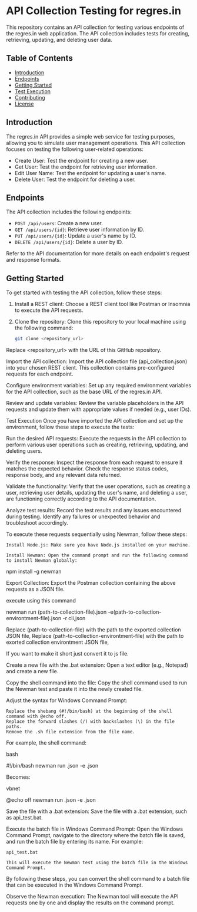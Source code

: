 # API Collection Testing for regres.in

This repository contains an API collection for testing various endpoints of the regres.in web application. The API collection includes tests for creating, retrieving, updating, and deleting user data.

## Table of Contents

- [Introduction](#introduction)
- [Endpoints](#endpoints)
- [Getting Started](#getting-started)
- [Test Execution](#test-execution)
- [Contributing](#contributing)
- [License](#license)

## Introduction

The regres.in API provides a simple web service for testing purposes, allowing you to simulate user management operations. This API collection focuses on testing the following user-related operations:

- Create User: Test the endpoint for creating a new user.
- Get User: Test the endpoint for retrieving user information.
- Edit User Name: Test the endpoint for updating a user's name.
- Delete User: Test the endpoint for deleting a user.

## Endpoints

The API collection includes the following endpoints:

- `POST /api/users`: Create a new user.
- `GET /api/users/{id}`: Retrieve user information by ID.
- `PUT /api/users/{id}`: Update a user's name by ID.
- `DELETE /api/users/{id}`: Delete a user by ID.

Refer to the API documentation for more details on each endpoint's request and response formats.

## Getting Started

To get started with testing the API collection, follow these steps:

1. Install a REST client: Choose a REST client tool like Postman or Insomnia to execute the API requests.

2. Clone the repository: Clone this repository to your local machine using the following command:

   ```bash
   git clone <repository_url>
Replace <repository_url> with the URL of this GitHub repository.

Import the API collection: Import the API collection file (api_collection.json) into your chosen REST client. This collection contains pre-configured requests for each endpoint.

Configure environment variables: Set up any required environment variables for the API collection, such as the base URL of the regres.in API.

Review and update variables: Review the variable placeholders in the API requests and update them with appropriate values if needed (e.g., user IDs).

Test Execution
Once you have imported the API collection and set up the environment, follow these steps to execute the tests:

Run the desired API requests: Execute the requests in the API collection to perform various user operations such as creating, retrieving, updating, and deleting users.

Verify the response: Inspect the response from each request to ensure it matches the expected behavior. Check the response status codes, response body, and any relevant data returned.

Validate the functionality: Verify that the user operations, such as creating a user, retrieving user details, updating the user's name, and deleting a user, are functioning correctly according to the API documentation.

Analyze test results: Record the test results and any issues encountered during testing. Identify any failures or unexpected behavior and troubleshoot accordingly.

To execute these requests sequentially using Newman, follow these steps:

    Install Node.js: Make sure you have Node.js installed on your machine.

    Install Newman: Open the command prompt and run the following command to install Newman globally:

npm install -g newman

Export Collection: Export the Postman collection containing the above requests as a JSON file.

execute using this command

newman run (path-to-collection-file).json -e(path-to-collection-environtment-file).json -r cli,json

Replace (path-to-collection-file) with the path to the exported collection JSON file, 
Replace (path-to-collection-environtment-file) with the path to exorted collection environtment JSON file,

If you want to make it short just convert it to js file. 

Create a new file with the .bat extension: Open a text editor (e.g., Notepad) and create a new file.

Copy the shell command into the file: Copy the shell command used to run the Newman test and paste it into the newly created file.

Adjust the syntax for Windows Command Prompt:

    Replace the shebang (#!/bin/bash) at the beginning of the shell command with @echo off.
    Replace the forward slashes (/) with backslashes (\) in the file paths.
    Remove the .sh file extension from the file name.

For example, the shell command:

bash

#!/bin/bash
newman run <path-to-collection-file>.json -e <path-to-data-file>.json

Becomes:

vbnet

@echo off
newman run <path-to-collection-file>.json -e <path-to-data-file>.json

Save the file with a .bat extension: Save the file with a .bat extension, such as api_test.bat.

Execute the batch file in Windows Command Prompt: Open the Windows Command Prompt, navigate to the directory where the batch file is saved, and run the batch file by entering its name. For example:

    api_test.bat

    This will execute the Newman test using the batch file in the Windows Command Prompt.

By following these steps, you can convert the shell command to a batch file that can be executed in the Windows Command Prompt.

Observe the Newman execution: The Newman tool will execute the API requests one by one and display the results on the command prompt.

